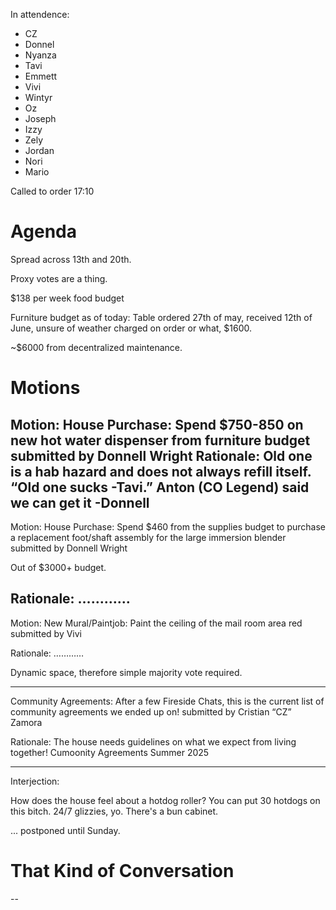 In attendence:
 - CZ
 - Donnel
 - Nyanza
 - Tavi
 - Emmett
 - Vivi
 - Wintyr
 - Oz
 - Joseph
 - Izzy
 - Zely
 - Jordan
 - Nori
 - Mario

Called to order 17:10

# Agenda

Spread across 13th and 20th.

Proxy votes are a thing.

$138 per week food budget

Furniture budget as of today: Table ordered 27th of may, received 12th of June, unsure of weather charged on order or what, $1600. 

~$6000 from decentralized maintenance.

# Motions

Motion: House Purchase: Spend $750-850 on new hot water dispenser from furniture budget submitted by Donnell Wright 
Rationale: Old one is a hab hazard and does not always refill itself. 
“Old one sucks -Tavi.” Anton (CO Legend) said we can get it -Donnell
---

Motion: House Purchase: Spend $460 from the supplies budget to purchase a replacement foot/shaft assembly for the large immersion blender submitted by Donnell Wright

Out of $3000+ budget.

Rationale: …………
---

Motion: New Mural/Paintjob: Paint the ceiling of the mail room area red submitted by Vivi  

Rationale: …………

Dynamic space, therefore simple majority vote required.

---

Community Agreements: After a few Fireside Chats, this is the current list of community agreements we ended up on! submitted by Cristian “CZ” Zamora 

Rationale: The house needs guidelines on what we expect from living together! Cumoonity Agreements Summer 2025

---

Interjection:

How does the house feel about a hotdog roller? You can put 30 hotdogs on this bitch. 24/7 glizzies, yo. There's a bun cabinet.

... postponed until Sunday.

# That Kind of Conversation
--
